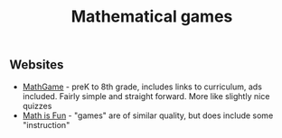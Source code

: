 ﻿---
backlinks:
- title: Teaching Mathematics
  url: /memex/sense/Teaching/Mathematics/teaching-mathematics.html
tags: teaching, mathematics, teaching-mathematics
title: Mathematical games
type: index
---
## Websites

- [MathGame](https://au.mathgames.com/) - preK to 8th grade, includes links to curriculum, ads included. Fairly simple and straight forward. More like slightly nice quizzes
- [Math is Fun](https://www.mathsisfun.com/) - "games" are of similar quality, but does include some "instruction"